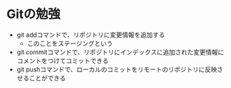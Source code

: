 # Gitの勉強
- git addコマンドで、リポジトリに変更情報を追加する
    -  このことをステージングという
- git commitコマンドで、リポジトリにインデックスに追加された変更情報にコメントをつけてコミットできる
- git pushコマンドで、ローカルのコミットをリモートのリポジトリに反映させることができる

